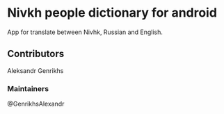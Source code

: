 # Nivkh people dictionary for android
App for translate between Nivhk, Russian and English.
## Contributors
Aleksandr Genrikhs
### Maintainers
@GenrikhsAlexandr